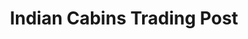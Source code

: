 ---
title: "Indian Cabins Trading Post"
url: /indian-cabins/indian-cabins-trading-post/
shop: Lebensmittel
---
